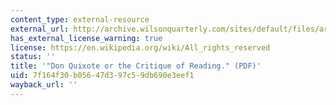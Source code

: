```yaml
---
content_type: external-resource
external_url: http://archive.wilsonquarterly.com/sites/default/files/articles/WQ_VOL1_A_1977_Article_05.pdf
has_external_license_warning: true
license: https://en.wikipedia.org/wiki/All_rights_reserved
status: ''
title: '"Don Quixote or the Critique of Reading." (PDF)'
uid: 7f164f30-b056-47d3-97c5-9db690e3eef1
wayback_url: ''
---
```

